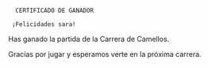      CERTIFICADO DE GANADOR

     ¡Felicidades sara!

Has ganado la partida de la Carrera de Camellos.

Gracias por jugar y esperamos verte en la próxima carrera.
